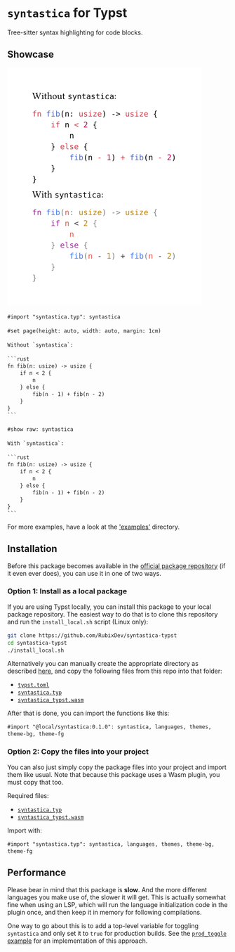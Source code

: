 # `syntastica` for Typst

Tree-sitter syntax highlighting for code blocks.

## Showcase

![Comparison between normal and syntastica highlighting](https://raw.githubusercontent.com/RubixDev/syntastica-typst/main/examples/comparison.png)

````typ
#import "syntastica.typ": syntastica

#set page(height: auto, width: auto, margin: 1cm)

Without `syntastica`:

```rust
fn fib(n: usize) -> usize {
    if n < 2 {
        n
    } else {
        fib(n - 1) + fib(n - 2)
    }
}
```

#show raw: syntastica

With `syntastica`:

```rust
fn fib(n: usize) -> usize {
    if n < 2 {
        n
    } else {
        fib(n - 1) + fib(n - 2)
    }
}
```
````

For more examples, have a look at the
['examples'](https://github.com/RubixDev/syntastica-typst/tree/main/examples/)
directory.

## Installation

Before this package becomes available in the
[official package repository](https://github.com/typst/packages) (if it even
ever does), you can use it in one of two ways.

### Option 1: Install as a local package

If you are using Typst locally, you can install this package to your local
package repository. The easiest way to do that is to clone this repository and
run the `install_local.sh` script (Linux only):

```bash
git clone https://github.com/RubixDev/syntastica-typst
cd syntastica-typst
./install_local.sh
```

Alternatively you can manually create the appropriate directory as described
[here](https://github.com/typst/packages#local-packages), and copy the following
files from this repo into that folder:

- [`typst.toml`](https://github.com/RubixDev/syntastica-typst/blob/main/typst.toml)
- [`syntastica.typ`](https://github.com/RubixDev/syntastica-typst/blob/main/syntastica.typ)
- [`syntastica_typst.wasm`](https://github.com/RubixDev/syntastica-typst/blob/main/syntastica_typst.wasm)

After that is done, you can import the functions like this:

```typ
#import "@local/syntastica:0.1.0": syntastica, languages, themes, theme-bg, theme-fg
```

### Option 2: Copy the files into your project

You can also just simply copy the package files into your project and import
them like usual. Note that because this package uses a Wasm plugin, you must
copy that too.

Required files:

- [`syntastica.typ`](https://github.com/RubixDev/syntastica-typst/blob/main/syntastica.typ)
- [`syntastica_typst.wasm`](https://github.com/RubixDev/syntastica-typst/blob/main/syntastica_typst.wasm)

Import with:

```typ
#import "syntastica.typ": syntastica, languages, themes, theme-bg, theme-fg
```

## Performance

Please bear in mind that this package is **slow**. And the more different
languages you make use of, the slower it will get. This is actually somewhat
fine when using an LSP, which will run the language initialization code in the
plugin once, and then keep it in memory for following compilations.

One way to go about this is to add a top-level variable for toggling
`syntastica` and only set it to `true` for production builds. See the
[`prod_toggle` example](https://github.com/RubixDev/syntastica-typst/blob/main/examples/prod_toggle.typ)
for an implementation of this approach.
